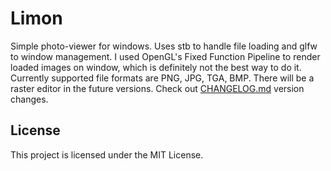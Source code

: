 # Limon
Simple photo-viewer for windows. Uses stb to handle file loading and glfw to window management. I used OpenGL's Fixed Function Pipeline to render loaded images on window, which is definitely not the best way to do it. Currently supported file formats are PNG, JPG, TGA, BMP. There will be a raster editor in the future versions. Check out [CHANGELOG.md](CHANGELOG.md) version changes.

## License
This project is licensed under the MIT License.
